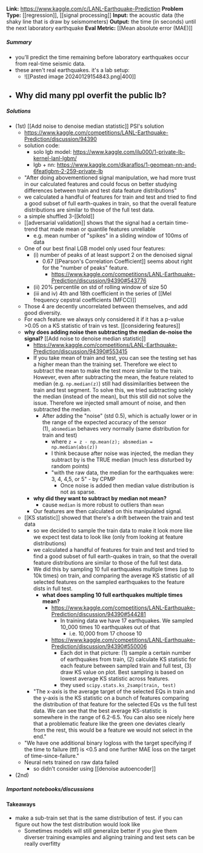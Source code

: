 **Link:** https://www.kaggle.com/c/LANL-Earthquake-Prediction
**Problem Type:** [[regression]], [[signal processing]]
**Input:** the acoustic data (the shaky line that is draw by seismometers)
**Output:** the time (in seconds) until the next laboratory earthquake
**Eval Metric:** [[Mean absolute error (MAE)]]
##### Summary
- you’ll predict the time remaining before laboratory earthquakes occur from real-time seismic data.
- these aren't real earthquakes. it's a lab setup:
	- ![[Pasted image 20240129154843.png|400]]
- **Why did many ppl overfit the public lb?**
	- 
##### Solutions
- (1st) [[Add noise to denoise median statistic]] PSI's solution
	- https://www.kaggle.com/competitions/LANL-Earthquake-Prediction/discussion/94390
	- solution code:
		- solo lgb model: https://www.kaggle.com/ilu000/1-private-lb-kernel-lanl-lgbm/
		- lgb + nn: https://www.kaggle.com/dkaraflos/1-geomean-nn-and-6featlgbm-2-259-private-lb
	- "After doing abovementioned signal manipulation, we had more trust in our calculated features and could focus on better studying differences between train and test data feature distributions"
	- we calculated a handful of features for train and test and tried to find a good subset of full earth-quakes in train, so that the overall feature distributions are similar to those of the full test data.
	- a simple shuffled 3-[[kfold]]
	- [[adversarial validation]] shows that the signal had a certain time-trend that made mean or quantile features unreliable
		- e.g. mean number of "spikes" in a sliding window of 100ms of data
	- One of our best final LGB model only used four features:
		- (i) number of peaks of at least support 2 on the denoised signal
			- 0.67 [[Pearson's Correlation Coefficient]] seems about right for the "number of peaks" feature.
				- https://www.kaggle.com/competitions/LANL-Earthquake-Prediction/discussion/94390#543776
		- (ii) 20% percentile on std of rolling window of size 50
		- (iii and iv) 4th and 18th coefficient in the series of [[Mel frequency cepstral coefficients (MFCC)]] 
	- Those 4 are decently uncorrelated between themselves, and add good diversity.
	- For each feature we always only considered it if it has a p-value >0.05 on a KS statistic of train vs test. [[considering features]]
	- **why does adding noise then subtracting the median de-noise the signal?** [[Add noise to denoise median statistic]]
		- https://www.kaggle.com/competitions/LANL-Earthquake-Prediction/discussion/94390#553415
		- If you take mean of train and test, you can see the testing set has a higher mean than the training set. Therefore we elect to subtract the mean to make the test more similar to the train. However, even after subtracting the mean, the feature related to median (e.g. `np.median(z)`) still had dissimilarities between the train and test segment. To solve this, we tried subtracting solely the median (instead of the mean), but this still did not solve the issue. Therefore we injected small amount of noise, and then subtracted the median.
			- After adding the "noise" (std 0.5), which is actually lower or in the range of the expected accuracy of the sensor (1), `absmedian` behaves very normally (same distribution for train and test)
				- where `z = z - np.mean(z); absmedian = np.median(abs(z))`
				- I think because after noise was injected, the median they subtract by is the TRUE median (much less disturbed by random points)
				- "with the raw data, the median for the earthquakes were: 3, 4, 4,5, or 5" - by CPMP
					- Once noise is added then median value distribution is not as sparse.
		- **why did they want to subtract by median not mean?**
			- cause `median` is more robust to outliers than `mean`
		- Our features are then calculated on this manipulated signal.
	- [[KS statistic]] showed that there's a drift between the train and test data
		- so we decided to sample the train data to make it look more like we expect test data to look like (only from looking at feature distributions)
		- we calculated a handful of features for train and test and tried to find a good subset of full earth-quakes in train, so that the overall feature distributions are similar to those of the full test data.
		- We did this by sampling 10 full earthquakes multiple times (up to 10k times) on train, and comparing the average KS statistic of all selected features on the sampled earthquakes to the feature dists in full test.
			- **what does sampling 10 full earthquakes multiple times mean?**
				- https://www.kaggle.com/competitions/LANL-Earthquake-Prediction/discussion/94390#544281
					- In training data we have 17 earthquakes. We sampled 10_000 times 10 earthquakes out of that
						- i.e. 10,000 from 17 choose 10
				- https://www.kaggle.com/competitions/LANL-Earthquake-Prediction/discussion/94390#550006
					- Each dot in that picture: (1) sample a certain number of earthquakes from train, (2) calculate KS statistic for each feature between sampled train and full test, (3) draw KS value on plot. Best sampling is based on lowest average KS statistic across features.
					- they used `scipy.stats.ks_2samp(train, test)`
		- "The x-axis is the average target of the selected EQs in train and the y-axis is the KS statistic on a bunch of features comparing the distribution of that feature for the selected EQs vs the full test data. We can see that the best average KS-statistic is somewhere in the range of 6.2-6.5. You can also see nicely here that a problematic feature like the green one deviates clearly from the rest, this would be a feature we would not select in the end."
	- "We have one additional binary logloss with the target specifying if the time to failure (ttf) is <0.5 and one further MAE loss on the target of time-since-failure."
	- Neural nets trained on raw data failed
		- so didn't consider using [[denoise autoencoder]]
- (2nd) 
##### Important notebooks/discussions

#### Takeaways
- make a sub-train set that is the same distribution of test. if you can figure out how the test distribution would look like
	- Sometimes models will still generalize better if you give them diverser training examples and aligning training and test sets can be really overfitty